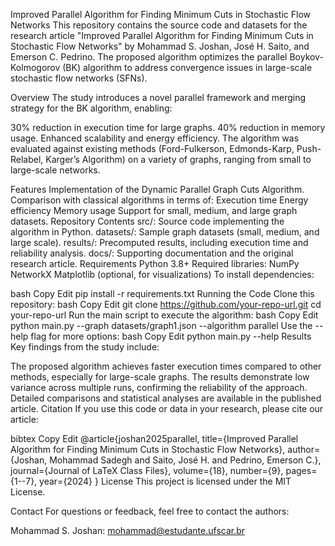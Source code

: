 Improved Parallel Algorithm for Finding Minimum Cuts in Stochastic Flow Networks
This repository contains the source code and datasets for the research article "Improved Parallel Algorithm for Finding Minimum Cuts in Stochastic Flow Networks" by Mohammad S. Joshan, José H. Saito, and Emerson C. Pedrino. The proposed algorithm optimizes the parallel Boykov-Kolmogorov (BK) algorithm to address convergence issues in large-scale stochastic flow networks (SFNs).

Overview
The study introduces a novel parallel framework and merging strategy for the BK algorithm, enabling:

30% reduction in execution time for large graphs.
40% reduction in memory usage.
Enhanced scalability and energy efficiency.
The algorithm was evaluated against existing methods (Ford-Fulkerson, Edmonds-Karp, Push-Relabel, Karger’s Algorithm) on a variety of graphs, ranging from small to large-scale networks.

Features
Implementation of the Dynamic Parallel Graph Cuts Algorithm.
Comparison with classical algorithms in terms of:
Execution time
Energy efficiency
Memory usage
Support for small, medium, and large graph datasets.
Repository Contents
src/: Source code implementing the algorithm in Python.
datasets/: Sample graph datasets (small, medium, and large scale).
results/: Precomputed results, including execution time and reliability analysis.
docs/: Supporting documentation and the original research article.
Requirements
Python 3.8+
Required libraries:
NumPy
NetworkX
Matplotlib (optional, for visualizations)
To install dependencies:

bash
Copy
Edit
pip install -r requirements.txt
Running the Code
Clone this repository:
bash
Copy
Edit
git clone https://github.com/your-repo-url.git
cd your-repo-url
Run the main script to execute the algorithm:
bash
Copy
Edit
python main.py --graph datasets/graph1.json --algorithm parallel
Use the --help flag for more options:
bash
Copy
Edit
python main.py --help
Results
Key findings from the study include:

The proposed algorithm achieves faster execution times compared to other methods, especially for large-scale graphs.
The results demonstrate low variance across multiple runs, confirming the reliability of the approach.
Detailed comparisons and statistical analyses are available in the published article.
Citation
If you use this code or data in your research, please cite our article:

bibtex
Copy
Edit
@article{joshan2025parallel,
  title={Improved Parallel Algorithm for Finding Minimum Cuts in Stochastic Flow Networks},
  author={Joshan, Mohammad Sadegh and Saito, José H. and Pedrino, Emerson C.},
  journal={Journal of LaTeX Class Files},
  volume={18},
  number={9},
  pages={1--7},
  year={2024}
}
License
This project is licensed under the MIT License.

Contact
For questions or feedback, feel free to contact the authors:

Mohammad S. Joshan: mohammad@estudante.ufscar.br

